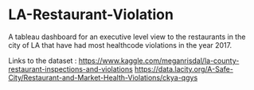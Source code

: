 # LA-Restaurant-Violation
A tableau dashboard for an executive level view to the restaurants in the city of LA that have had most healthcode violations in the year 2017. 

Links to the dataset :
https://www.kaggle.com/meganrisdal/la-county-restaurant-inspections-and-violations
https://data.lacity.org/A-Safe-City/Restaurant-and-Market-Health-Violations/ckya-qgys
